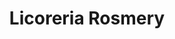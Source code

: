 ---
title: "Licoreria Rosmery"
url: /santa-cruz-de-la-sierra/licoreria-rosmery/
shop: Spirituosen
---